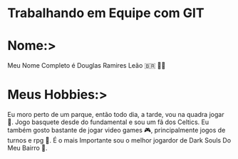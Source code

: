 # Trabalhando em Equipe com GIT

# Nome:> 

Meu Nome Completo é Douglas Ramires Leão 🇧🇷 🧟‍♂️

# Meus Hobbies:> 
 Eu moro perto de um parque, então todo dia, a tarde, vou na quadra jogar  
 🏀. Jogo basquete desde do fundamental e sou um fã dos Celtics. Eu também gosto  bastante de jogar video games 🎮, principalmente jogos de turnos e rpg 🎲. É o mais Importante sou o melhor jogardor de Dark Souls Do Meu Bairro 🥇.